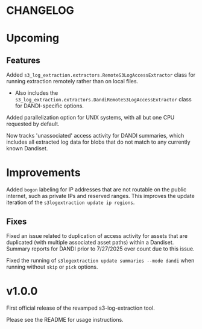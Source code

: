 # CHANGELOG

# Upcoming

## Features

Added `s3_log_extraction.extractors.RemoteS3LogAccessExtractor` class for running extraction remotely rather than on local files.
 - Also includes the `s3_log_extraction.extractors.DandiRemoteS3LogAccessExtractor` class for DANDI-specific options.

Added parallelization option for UNIX systems, with all but one CPU requested by default.

Now tracks 'unassociated' access activity for DANDI summaries, which includes all extracted log data for blobs that do not match to any currently known Dandiset.

# Improvements

Added `bogon` labeling for IP addresses that are not routable on the public internet, such as private IPs and reserved ranges. This improves the update iteration of the `s3logextraction update ip regions`.

## Fixes

Fixed an issue related to duplication of access activity for assets that are duplicated (with multiple associated asset paths) within a Dandiset. Summary reports for DANDI prior to 7/27/2025 over count due to this issue.

Fixed the running of `s3logextraction update summaries --mode dandi` when running without `skip` or `pick` options.



# v1.0.0

First official release of the revamped s3-log-extraction tool.

Please see the README for usage instructions.

